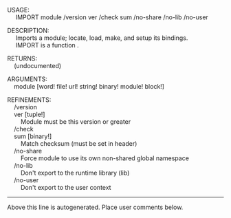 USAGE:  
&nbsp;&nbsp;&nbsp;&nbsp;&nbsp;IMPORT&nbsp;module&nbsp;/version&nbsp;ver&nbsp;/check&nbsp;sum&nbsp;/no-share&nbsp;/no-lib&nbsp;/no-user  
  
DESCRIPTION:  
&nbsp;&nbsp;&nbsp;&nbsp;&nbsp;Imports&nbsp;a&nbsp;module;&nbsp;locate,&nbsp;load,&nbsp;make,&nbsp;and&nbsp;setup&nbsp;its&nbsp;bindings.  
&nbsp;&nbsp;&nbsp;&nbsp;&nbsp;IMPORT&nbsp;is&nbsp;a&nbsp;function&nbsp;.  
  
RETURNS:  
&nbsp;&nbsp;&nbsp;&nbsp;(undocumented)  
  
ARGUMENTS:  
&nbsp;&nbsp;&nbsp;&nbsp;module&nbsp;[word!&nbsp;file!&nbsp;url!&nbsp;string!&nbsp;binary!&nbsp;module!&nbsp;block!]  
  
REFINEMENTS:  
&nbsp;&nbsp;&nbsp;&nbsp;/version  
&nbsp;&nbsp;&nbsp;&nbsp;ver&nbsp;[tuple!]  
&nbsp;&nbsp;&nbsp;&nbsp;&nbsp;&nbsp;&nbsp;&nbsp;Module&nbsp;must&nbsp;be&nbsp;this&nbsp;version&nbsp;or&nbsp;greater  
&nbsp;&nbsp;&nbsp;&nbsp;/check  
&nbsp;&nbsp;&nbsp;&nbsp;sum&nbsp;[binary!]  
&nbsp;&nbsp;&nbsp;&nbsp;&nbsp;&nbsp;&nbsp;&nbsp;Match&nbsp;checksum&nbsp;(must&nbsp;be&nbsp;set&nbsp;in&nbsp;header)  
&nbsp;&nbsp;&nbsp;&nbsp;/no-share  
&nbsp;&nbsp;&nbsp;&nbsp;&nbsp;&nbsp;&nbsp;&nbsp;Force&nbsp;module&nbsp;to&nbsp;use&nbsp;its&nbsp;own&nbsp;non-shared&nbsp;global&nbsp;namespace  
&nbsp;&nbsp;&nbsp;&nbsp;/no-lib  
&nbsp;&nbsp;&nbsp;&nbsp;&nbsp;&nbsp;&nbsp;&nbsp;Don't&nbsp;export&nbsp;to&nbsp;the&nbsp;runtime&nbsp;library&nbsp;(lib)  
&nbsp;&nbsp;&nbsp;&nbsp;/no-user  
&nbsp;&nbsp;&nbsp;&nbsp;&nbsp;&nbsp;&nbsp;&nbsp;Don't&nbsp;export&nbsp;to&nbsp;the&nbsp;user&nbsp;context  
___
Above this line is autogenerated. Place user comments below.